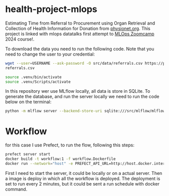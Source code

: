 # health-project-mlops

Estimating Time from Referral to Procurement using Organ Retrieval and Collection of Health Information for Donation from [physionet.org](https://doi.org/10.13026/b1c0-3506).
This project is linked with mlops datatalks first attempt to [MLOps Zoomcamp](https://github.com/DataTalksClub/mlops-zoomcamp) 2024 course!.


To download the data you need to run the following code. Note that you need to change the user to your credential: 

```bash
wget --user=USERNAME --ask-password -O src/data/referrals.csv https://physionet.org/files/orchid/2.0.0/referrals.csv
referrals.csv
```

```bash
source .venv/bin/activate
source .venv/Scripts/activate
```

In this repository wer use MLflow locally, all data is store in SQLite. To generate the database, and run the server locally we need to run the code below on the terminal:
```bash
python -m mlflow server --backend-store-uri sqlite:///src/mlflow/mlflow.db --default-artifact-root ./artifacts_local
```

# Workflow
for this case I use Prefect, to run the flow, following this steps:
```bash
prefect server start
docker build -t workflow:1 -f workflow.Dockerfile 
docker run --network="host" -e PREFECT_API_URL=http://host.docker.internal:4200/api workflow:1
```

First I need to start the server, it could be locally or on a actual server.
Then a image is deploy in which all the workflow is deployed.
The deployment is set to run every 2 minutes, but it could be sent a run schedule with docker command.
